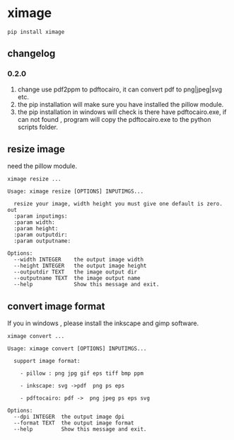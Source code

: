 # ximage


```
pip install ximage
```

## changelog
### 0.2.0
1. change use pdf2ppm to pdftocairo, it can convert pdf to png|jpeg|svg etc.
2. the pip installation will make sure you have installed the pillow module.
3. the pip installation in windows will check is there have pdftocairo.exe, if can not found , program will copy the pdftocairo.exe to the python scripts folder.


## resize image
need the pillow module.

```
ximage resize ...
```

```
Usage: ximage resize [OPTIONS] INPUTIMGS...

  resize your image, width height you must give one default is zero. out
  :param inputimgs: 
  :param width: 
  :param height: 
  :param outputdir: 
  :param outputname:

Options:
  --width INTEGER    the output image width
  --height INTEGER   the output image height
  --outputdir TEXT   the image output dir
  --outputname TEXT  the image output name
  --help             Show this message and exit.

```

## convert image format
If you in windows , please install the inkscape and gimp software.


```
ximage convert ...
```

```
Usage: ximage convert [OPTIONS] INPUTIMGS...

  support image format:

    - pillow : png jpg gif eps tiff bmp ppm

    - inkscape: svg ->pdf  png ps eps

    - pdftocairo: pdf ->  png jpeg ps eps svg

Options:
  --dpi INTEGER  the output image dpi
  --format TEXT  the output image format
  --help         Show this message and exit.
```

